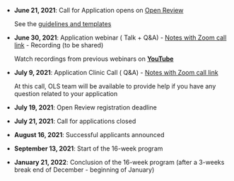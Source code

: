 - **June 21, 2021**: Call for Application opens on [Open Review](https://openreview.net/group?id=openlifesci.org/Open_Life_Science/2021/Cohort_4)

  See the [guidelines and templates](https://github.com/open-life-science/application-forms)

- **June 30, 2021**: Application webinar (<i class="fas fa-chalkboard-teacher"></i> Talk + <i class="fas fa-question"></i> Q&A) - <i class="fas fa-clipboard"></i> [Notes with Zoom call link](https://docs.google.com/document/d/15reADZaKEqbWudJt3kNBUBBUDmaETTyue_K7dqlM-c4/edit#heading=h.h6lp7q9dw9) - <i class="fab fa-youtube"></i> Recording (to be shared)
  
  Watch recordings from previous webinars on [**YouTube**](https://www.youtube.com/playlist?list=PL1CvC6Ez54KBsPT0fhPtkHmBaXR4f8Dqt)

- **July 9, 2021**: Application Clinic Call (<i class="fas fa-question"></i> Q&A) - <i class="fas fa-clipboard"></i> [Notes with Zoom call link](https://docs.google.com/document/d/15reADZaKEqbWudJt3kNBUBBUDmaETTyue_K7dqlM-c4/edit#heading=h.h6lp7q9dw9)

  At this call, OLS team will be available to provide help if you have any question related to your application

- **July 19, 2021**: Open Review registration deadline
- **July 21, 2021**: Call for applications closed
- **August 16, 2021**: Successful applicants announced
- **September 13, 2021**: Start of the 16-week program
- **January 21, 2022**: Conclusion of the 16-week program (after a 3-weeks break end of December - beginning of January)
